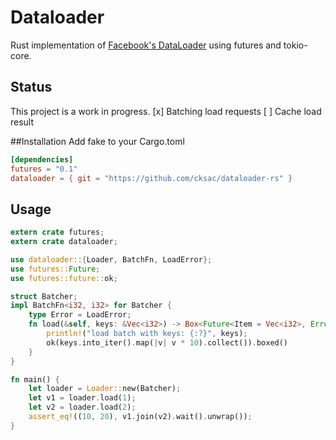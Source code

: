 # Dataloader
Rust implementation of [Facebook's DataLoader](https://github.com/facebook/dataloader) using futures and tokio-core.

## Status
This project is a work in progress.
    [x] Batching load requests
    [ ] Cache load result

##Installation
Add fake to your Cargo.toml
```toml
[dependencies]
futures = "0.1"
dataloader = { git = "https://github.com/cksac/dataloader-rs" }
```
## Usage
```rust
extern crate futures;
extern crate dataloader;

use dataloader::{Loader, BatchFn, LoadError};
use futures::Future;
use futures::future::ok;

struct Batcher;
impl BatchFn<i32, i32> for Batcher {
    type Error = LoadError;
    fn load(&self, keys: &Vec<i32>) -> Box<Future<Item = Vec<i32>, Error = Self::Error>> {
        println!("load batch with keys: {:?}", keys);
        ok(keys.into_iter().map(|v| v * 10).collect()).boxed()
    }
}

fn main() {
    let loader = Loader::new(Batcher);
    let v1 = loader.load(1);
    let v2 = loader.load(2);
    assert_eq!((10, 20), v1.join(v2).wait().unwrap());
}
```